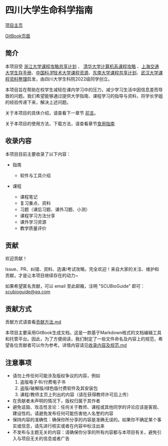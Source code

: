 # 四川大学生命科学指南

[项目主页](https://github.com/SCUBioGuide/SCUBioGuide/tree/main)

[GitBook页面](https://scubioguide.gitbook.io/course-guide-book/)

## 简介

本项目受 [浙江大学课程攻略共享计划](https://github.com/QSCTech/zju-icicles) 、 [清华大学计算机系课程攻略](https://github.com/PKUanonym/REKCARC-TSC-UHT/blob/master/README.md) 、[上海交通大学生存手册](https://survivesjtu.gitbook.io/survivesjtumanual/)、[中国科*学*技术大学课程资源](https://github.com/USTC-Resource/USTC-Course)、[东南大学课程共享计划](https://github.com/zjdx1998/seucourseshare/tree/master)、[武汉大学课程资料整理](https://github.com/openwhu/OpenWHU)启发，由四川大学生科院2022级同学创立。

本项目旨在帮助在校学生减轻在课内学习中的压力，减少学习生活中因信息差而导致的问题。我们希望能够通过提供大学指南、课程学习的指导与资料，将学长学姐的经验传递下来，解决上述问题。

关于本项目的具体介绍，请查看下一章节 [前言](./指南/前言.md)。

关于本项目的使用方法，下载方法，请查看章节[食用指南](./指南/食用指南.md)

## 收录内容
本项目目前主要收录了以下内容：

* 指南
  * 软件与工具介绍

* 课程
  * 课程笔记
  * 复习重点、资料
  * 习题（课后习题、课外习题、小测）
  * 课程学习方法分享
  * 课外学习资源
  * 教学质量评价


## 贡献
欢迎贡献！

Issue、PR、纠错、资料、选课/考试攻略，完全欢迎！来自大家的关注、维护和贡献，才是让本项目继续存在的动力~

如果希望匿名贡献，可以 email 至此邮箱，注明 "SCUBioGuide" 即可：scubioguide@qq.com

## 贡献方式
贡献方式请查看[贡献方法.md](贡献方法.md)

本项目主要采用GitBook生成文档，这是一款基于Markdown格式的文档编辑工具和托管平台。因此，为了方便阅读，我们制定了一些文件命名及内容上的规范，希望各位贡献者可以作为参考。详情内容请见[收录内容及规范.md](收录内容及规范.md)

## 注意事项
* 请勿上传任何可能涉及版权争议的内容，例如
    1. 盗版电子书/付费电子书
    2. 盗版/破解版/绿色版付费软件及其安装包
    3. 课程/教师主页上列出的内容（请在获得教师许可后上传）
* 在贡献者未声明的情况下，版权归属于其作者
* 避免诋毁、攻击性言论：任何关于教师、课程或其他同学的评论应该是客观、建设性的。请避免发布任何可能伤害他人名誉的内容
* 保持内容的准确性：确保你所分享的内容是准确无误的。如果你不确定某个事实或信息，请先进行核实或者在内容中标注出来
* 不发布与主题无关的内容：请确保你分享的所有内容都与本项目有关，避免引入与项目无关的信息或者广告
